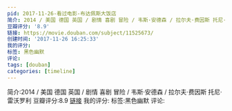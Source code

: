 ```yaml
---
pid: 2017-11-26-看过电影-布达佩斯大饭店
简介: 2014 / 美国 德国 英国 / 剧情 喜剧 冒险 / 韦斯·安德森 / 拉尔夫·费因斯 托尼·雷沃罗利
豆瓣评分: '8.9'
链接: https://movie.douban.com/subject/11525673/
创建时间: '2017-11-26 16:25:33'
我的评分:
标签: 黑色幽默
评论:
tags: [douban]
categories: [timeline]
---
```

简介:2014 / 美国 德国 英国 / 剧情 喜剧 冒险 / 韦斯·安德森 / 拉尔夫·费因斯 托尼·雷沃罗利
豆瓣评分:8.9
[链接](https://movie.douban.com/subject/11525673/)
我的评分:
标签:黑色幽默
评论:
